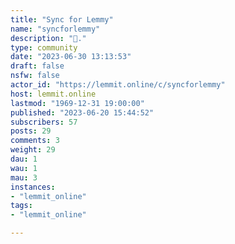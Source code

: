 ```yaml
---
title: "Sync for Lemmy" 
name: "syncforlemmy"
description: "👀."
type: community
date: "2023-06-30 13:13:53"
draft: false
nsfw: false
actor_id: "https://lemmit.online/c/syncforlemmy"
host: lemmit.online
lastmod: "1969-12-31 19:00:00"
published: "2023-06-20 15:44:52"
subscribers: 57
posts: 29
comments: 3
weight: 29
dau: 1
wau: 1
mau: 3
instances:
- "lemmit_online"
tags: 
- "lemmit_online"

---
```

